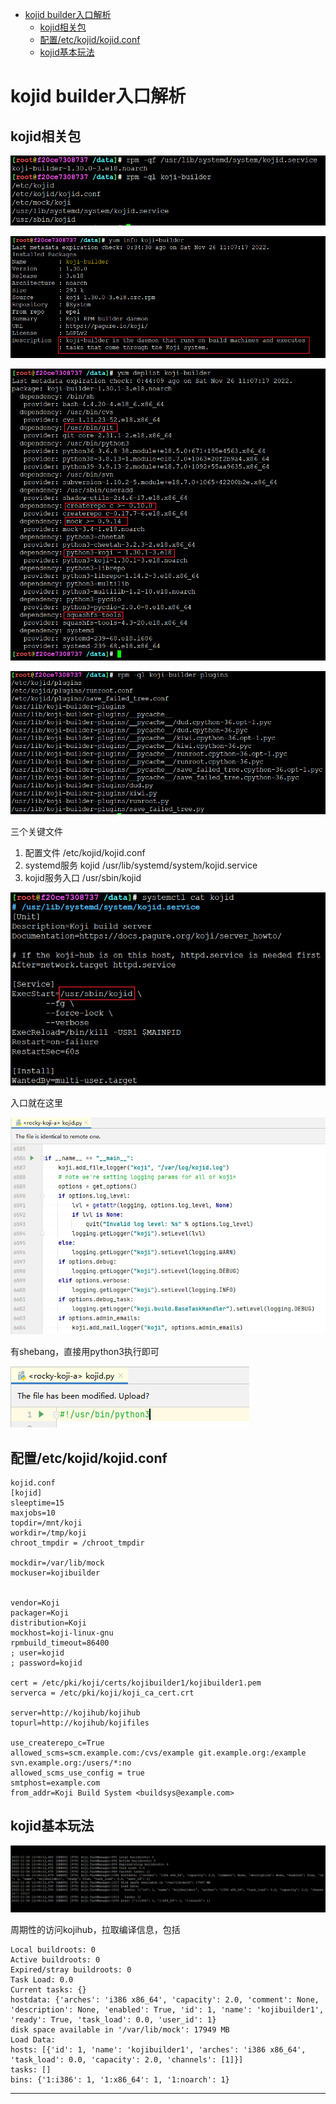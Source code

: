 <!-- MDTOC maxdepth:6 firsth1:1 numbering:0 flatten:0 bullets:1 updateOnSave:1 -->

- [kojid builder入口解析](#kojid-builder入口解析)   
   - [kojid相关包](#kojid相关包)   
   - [配置/etc/kojid/kojid.conf](#配置etckojidkojidconf)   
   - [kojid基本玩法](#kojid基本玩法)   

<!-- /MDTOC -->

# kojid builder入口解析


## kojid相关包

![20221126_114139_70](image/20221126_114139_70.png)

![20221126_114212_91](image/20221126_114212_91.png)

![20221126_115221_47](image/20221126_115221_47.png)

![20221126_115305_15](image/20221126_115305_15.png)

三个关键文件

1. 配置文件 /etc/kojid/kojid.conf
2. systemd服务 kojid /usr/lib/systemd/system/kojid.service
3. kojid服务入口 /usr/sbin/kojid

![20221126_114333_29](image/20221126_114333_29.png)

入口就在这里

![20221126_114641_75](image/20221126_114641_75.png)

有shebang，直接用python3执行即可

![20221126_114659_23](image/20221126_114659_23.png)



## 配置/etc/kojid/kojid.conf

```
kojid.conf
[kojid]
sleeptime=15
maxjobs=10
topdir=/mnt/koji
workdir=/tmp/koji
chroot_tmpdir = /chroot_tmpdir

mockdir=/var/lib/mock
mockuser=kojibuilder


vendor=Koji
packager=Koji
distribution=Koji
mockhost=koji-linux-gnu
rpmbuild_timeout=86400
; user=kojid
; password=kojid

cert = /etc/pki/koji/certs/kojibuilder1/kojibuilder1.pem
serverca = /etc/pki/koji/koji_ca_cert.crt

server=http://kojihub/kojihub
topurl=http://kojihub/kojifiles

use_createrepo_c=True
allowed_scms=scm.example.com:/cvs/example git.example.org:/example svn.example.org:/users/*:no
allowed_scms_use_config = true
smtphost=example.com
from_addr=Koji Build System <buildsys@example.com>
```

## kojid基本玩法

![20221126_120631_51](image/20221126_120631_51.png)

周期性的访问kojihub，拉取编译信息，包括

```
Local buildroots: 0
Active buildroots: 0
Expired/stray buildroots: 0
Task Load: 0.0
Current tasks: {}
hostdata: {'arches': 'i386 x86_64', 'capacity': 2.0, 'comment': None, 'description': None, 'enabled': True, 'id': 1, 'name': 'kojibuilder1', 'ready': True, 'task_load': 0.0, 'user_id': 1}
disk space available in '/var/lib/mock': 17949 MB
Load Data:
hosts: [{'id': 1, 'name': 'kojibuilder1', 'arches': 'i386 x86_64', 'task_load': 0.0, 'capacity': 2.0, 'channels': [1]}]
tasks: []
bins: {'1:i386': 1, '1:x86_64': 1, '1:noarch': 1}
```













































































---
